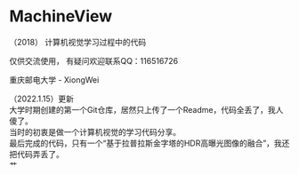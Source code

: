 # MachineView
（2018）
计算机视觉学习过程中的代码

仅供交流使用，
有疑问欢迎联系QQ：116516726

重庆邮电大学 - XiongWei


（2022.1.15）更新
<br>大学时期创建的第一个Git仓库，居然只上传了一个Readme，代码全丢了，我人傻了。
<br>当时的初衷是做一个计算机视觉的学习代码分享。
<br>最后完成的代码，只有一个“基于拉普拉斯金字塔的HDR高曝光图像的融合”，我还把代码弄丢了。
<br>艹
